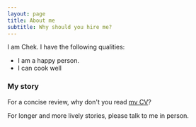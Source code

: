 ```yaml
---
layout: page
title: About me
subtitle: Why should you hire me?
---
```


I am Chek. I have the following qualities:

- I am a happy person.
- I can cook well

### My story

For a concise review, why don't you read [mv CV](assets/doc/CV.pdf)? 

For longer and more lively stories, please talk to me in person.
